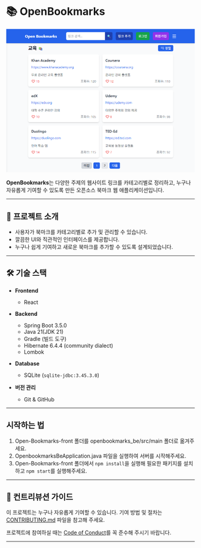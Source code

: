 # 📚 OpenBookmarks

![alt text](image.png)

**OpenBookmarks**는 다양한 주제의 웹사이트 링크를 카테고리별로 정리하고, 누구나 자유롭게 기여할 수 있도록 만든 오픈소스 북마크 웹 애플리케이션입니다.

---

## 🚀 프로젝트 소개

- 사용자가 북마크를 카테고리별로 추가 및 관리할 수 있습니다.
- 깔끔한 UI와 직관적인 인터페이스를 제공합니다.
- 누구나 쉽게 기여하고 새로운 북마크를 추가할 수 있도록 설계되었습니다.

---

## 🛠️ 기술 스택

- **Frontend**

  - React

- **Backend**

  - Spring Boot 3.5.0
  - Java 21(JDK 21)
  - Gradle (빌드 도구)
  - Hibernate 6.4.4 (community dialect)
  - Lombok

- **Database**

  - SQLite (`sqlite-jdbc:3.45.3.0`)

- **버전 관리**
  - Git & GitHub

---

## 시작하는 법

1. Open-Bookmarks-front 폴더를 openbookmarks_be/src/main 폴더로 옮겨주세요.
2. OpenbookmarksBeApplication.java 파일을 실행하여 서버를 시작해주세요.
3. Open-Bookmarks-front 폴더에서 `npm install`을 실행해 필요한 패키지를 설치하고 `npm start`를 실행해주세요.

---

## 🤝 컨트리뷰션 가이드

이 프로젝트는 누구나 자유롭게 기여할 수 있습니다. 기여 방법 및 절차는 [CONTRIBUTING.md](./CONTRIBUTING.md) 파일을 참고해 주세요.

프로젝트에 참여하실 때는 [Code of Conduct](./CODE_OF_CONDUCT.md)를 꼭 준수해 주시기 바랍니다.

---
